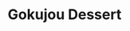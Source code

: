 --- 
title: "Gokujou Dessert"
publishdate: "2019-3-1T16:48:46+02:00"
src: "https://365manga.net/manga/gokujou-dessert"
image: "https://data.365manga.net/images/thumbnails/30393-gokujou-dessert.jpg"
description: " Two boys in a class receive sweets from admirers very often."
---